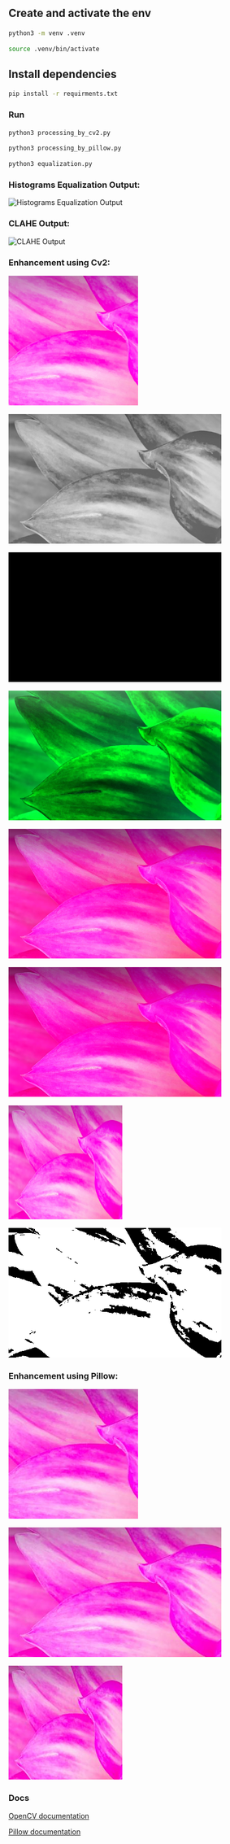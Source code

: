 ## Create and activate the env

```bash
python3 -m venv .venv
```

```bash
source .venv/bin/activate
```

## Install dependencies

```bash
pip install -r requirments.txt
```

### Run

```bash
python3 processing_by_cv2.py
```

```bash
python3 processing_by_pillow.py
```

```bash
python3 equalization.py
```

### Histograms Equalization Output:

![Histograms Equalization Output](https://github.com/thetahmeed/image-processing/blob/main/output/equalization/histograms_equalization.png?raw=true)

### CLAHE Output:

![CLAHE Output](https://github.com/thetahmeed/image-processing/blob/main/output/equalization/clahe_equalization.png?raw=true)

### Enhancement using Cv2:

![cropped_image](https://github.com/thetahmeed/image-processing/blob/main/output/cv2/cropped_image.png?raw=true)

![gray_image](https://github.com/thetahmeed/image-processing/blob/main/output/cv2/gray_image.png?raw=true)

![log_transformed_image](https://github.com/thetahmeed/image-processing/blob/main/output/cv2/log_transformed_image.png?raw=true)

![negative_image](https://github.com/thetahmeed/image-processing/blob/main/output/cv2/negative_image.png?raw=true)

![piecewise_transformed_image](https://github.com/thetahmeed/image-processing/blob/main/output/cv2/piecewise_transformed_image.png?raw=true)

![power_law_transformed_image](https://github.com/thetahmeed/image-processing/blob/main/output/cv2/power_law_transformed_image.png?raw=true)

![Enhancement using Cv2 resized_image_244x244](https://github.com/thetahmeed/image-processing/blob/main/output/cv2/resized_image_244x244.png?raw=true)

![Enhancement using Cv2 threshold_image](https://github.com/thetahmeed/image-processing/blob/main/output/cv2/threshold_image.png?raw=true)

### Enhancement using Pillow:

![cropped_image](https://github.com/thetahmeed/image-processing/blob/main/output/pillow/cropped_image.jpg?raw=true)

![hsv_image](https://github.com/thetahmeed/image-processing/blob/main/output/pillow/hsv_image.jpg?raw=true)

![resized_image_244x244](https://github.com/thetahmeed/image-processing/blob/main/output/pillow/resized_image_244x244.jpg?raw=true)

### Docs

[OpenCV documentation](https://docs.opencv.org/master/)

[Pillow documentation](https://pillow.readthedocs.io/en/latest/handbook/index.html)
